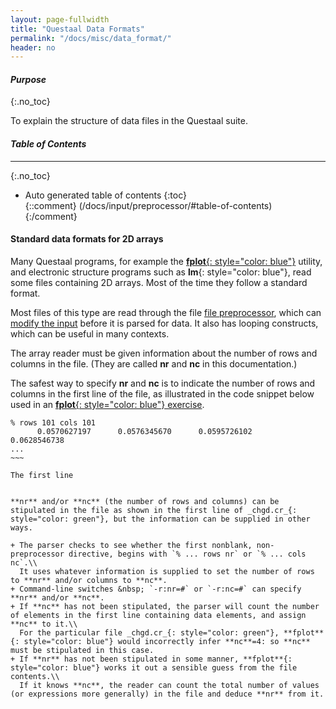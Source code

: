 ```yaml
---
layout: page-fullwidth
title: "Questaal Data Formats"
permalink: "/docs/misc/data_format/"
header: no
---
```


#### _Purpose_
{:.no_toc}

To explain the structure of data files in the Questaal suite.

#### _Table of Contents_
_____________________________________________________________
{:.no_toc}
*  Auto generated table of contents
{:toc}  
{::comment}
(/docs/input/preprocessor/#table-of-contents)
{:/comment}

#### Standard data formats for 2D arrays

Many Questaal programs, for example the [**fplot**{: style="color: blue"}](/docs/misc/fplot/) utility, and electronic structure programs such
as **lm**{: style="color: blue"}, read some files containing 2D arrays.  Most of the time they follow a standard format.

Most files of this type are read through the file [file preprocessor](/docs/input/preprocessor), which can [modify the input](/docs/input/preprocessor/#main-features)
before it is parsed for data.  It also has looping constructs, which can be useful in many contexts.

The array reader must be given information about the number of rows and columns in the file.  (They are called **nr** and **nc** in this
documentation.)

The safest way to specify **nr** and **nc** is to indicate the number of rows and columns in the first line of the file, as illustrated in
the code snippet below used in an [**fplot**{: style="color: blue"}
exercise](/docs/misc/fplot/#example-23-nbsp-charge-density-contours-in-cr).

~~~~
% rows 101 cols 101
      0.0570627197      0.0576345670      0.0595726102      0.0628546738
...
~~~

The first line


**nr** and/or **nc** (the number of rows and columns) can be stipulated in the file as shown in the first line of _chgd.cr_{:
style="color: green"}, but the information can be supplied in other ways.

+ The parser checks to see whether the first nonblank, non-preprocessor directive, begins with `% ... rows nr` or `% ... cols nc`.\\
  It uses whatever information is supplied to set the number of rows to **nr** and/or columns to **nc**.
+ Command-line switches &nbsp; `-r:nr=#` or `-r:nc=#` can specify **nr** and/or **nc**.
+ If **nc** has not been stipulated, the parser will count the number of elements in the first line containing data elements, and assign **nc** to it.\\
  For the particular file _chgd.cr_{: style="color: green"}, **fplot**{: style="color: blue"} would incorrectly infer **nc**=4: so **nc** must be stipulated in this case.
+ If **nr** has not been stipulated in some manner, **fplot**{: style="color: blue"} works it out a sensible guess from the file contents.\\
  If it knows **nc**, the reader can count the total number of values (or expressions more generally) in the file and deduce **nr** from it.

